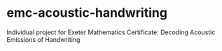 # emc-acoustic-handwriting
Individual project for Exeter Mathematics Certificate: Decoding Acoustic Emissions of Handwriting
